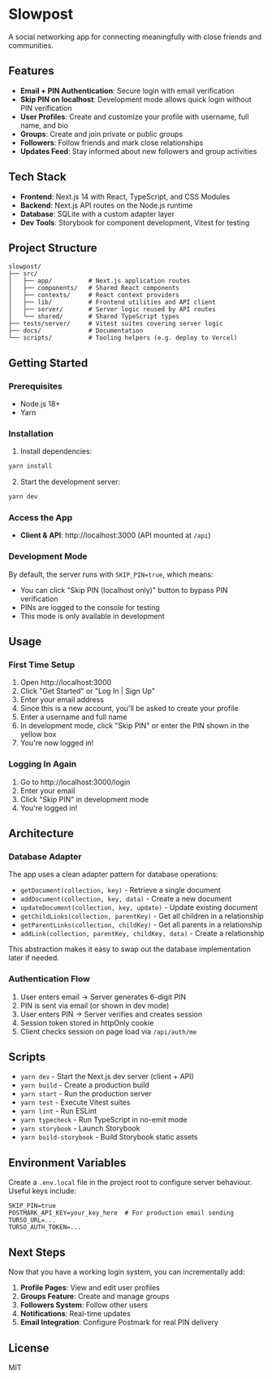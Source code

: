 # Slowpost

A social networking app for connecting meaningfully with close friends and communities.

## Features

- **Email + PIN Authentication**: Secure login with email verification
- **Skip PIN on localhost**: Development mode allows quick login without PIN verification
- **User Profiles**: Create and customize your profile with username, full name, and bio
- **Groups**: Create and join private or public groups
- **Followers**: Follow friends and mark close relationships
- **Updates Feed**: Stay informed about new followers and group activities

## Tech Stack

- **Frontend**: Next.js 14 with React, TypeScript, and CSS Modules
- **Backend**: Next.js API routes on the Node.js runtime
- **Database**: SQLite with a custom adapter layer
- **Dev Tools**: Storybook for component development, Vitest for testing

## Project Structure

```
slowpost/
├── src/
│   ├── app/          # Next.js application routes
│   ├── components/   # Shared React components
│   ├── contexts/     # React context providers
│   ├── lib/          # Frontend utilities and API client
│   ├── server/       # Server logic reused by API routes
│   └── shared/       # Shared TypeScript types
├── tests/server/     # Vitest suites covering server logic
├── docs/             # Documentation
└── scripts/          # Tooling helpers (e.g. deploy to Vercel)
```

## Getting Started

### Prerequisites

- Node.js 18+
- Yarn

### Installation

1. Install dependencies:
```bash
yarn install
```

2. Start the development server:
```bash
yarn dev
```

### Access the App

- **Client & API**: http://localhost:3000 (API mounted at `/api`)

### Development Mode

By default, the server runs with `SKIP_PIN=true`, which means:
- You can click "Skip PIN (localhost only)" button to bypass PIN verification
- PINs are logged to the console for testing
- This mode is only available in development

## Usage

### First Time Setup

1. Open http://localhost:3000
2. Click "Get Started" or "Log In | Sign Up"
3. Enter your email address
4. Since this is a new account, you'll be asked to create your profile
5. Enter a username and full name
6. In development mode, click "Skip PIN" or enter the PIN shown in the yellow box
7. You're now logged in!

### Logging In Again

1. Go to http://localhost:3000/login
2. Enter your email
3. Click "Skip PIN" in development mode
4. You're logged in!

## Architecture

### Database Adapter

The app uses a clean adapter pattern for database operations:

- `getDocument(collection, key)` - Retrieve a single document
- `addDocument(collection, key, data)` - Create a new document
- `updateDocument(collection, key, update)` - Update existing document
- `getChildLinks(collection, parentKey)` - Get all children in a relationship
- `getParentLinks(collection, childKey)` - Get all parents in a relationship
- `addLink(collection, parentKey, childKey, data)` - Create a relationship

This abstraction makes it easy to swap out the database implementation later if needed.

### Authentication Flow

1. User enters email → Server generates 6-digit PIN
2. PIN is sent via email (or shown in dev mode)
3. User enters PIN → Server verifies and creates session
4. Session token stored in httpOnly cookie
5. Client checks session on page load via `/api/auth/me`

## Scripts

- `yarn dev` - Start the Next.js dev server (client + API)
- `yarn build` - Create a production build
- `yarn start` - Run the production server
- `yarn test` - Execute Vitest suites
- `yarn lint` - Run ESLint
- `yarn typecheck` - Run TypeScript in no-emit mode
- `yarn storybook` - Launch Storybook
- `yarn build-storybook` - Build Storybook static assets

## Environment Variables

Create a `.env.local` file in the project root to configure server behaviour. Useful keys include:

```
SKIP_PIN=true
POSTMARK_API_KEY=your_key_here  # For production email sending
TURSO_URL=...
TURSO_AUTH_TOKEN=...
```

## Next Steps

Now that you have a working login system, you can incrementally add:

1. **Profile Pages**: View and edit user profiles
2. **Groups Feature**: Create and manage groups
3. **Followers System**: Follow other users
4. **Notifications**: Real-time updates
5. **Email Integration**: Configure Postmark for real PIN delivery

## License

MIT
